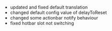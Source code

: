- updated and fixed default translation
- changed default config value of delayToReset
- changed some actionbar notify behaviour
- fixed hotbar slot not switching